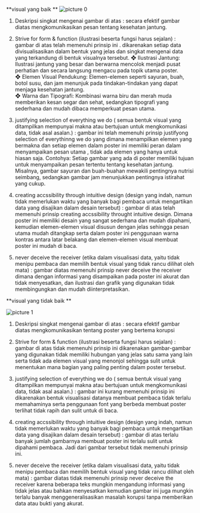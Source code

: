 **visual yang baik **
![picture 0](https://i.imgur.com/ORXagtz.jpeg)  



1. Deskripsi singkat mengenai gambar di atas : secara efektif gambar diatas 
mengkomunikasikan pesan tentang kesehatan jantung. 

2. Strive for form & function (ilustrasi beserta fungsi harus sejalan) : gambar di atas 
telah memenuhi prinsip ini . dikarenakan setiap data divisualisasikan dalam bentuk 
yang jelas dan singkat mengenai data yang terkandung di bentuk visualnya tersebut. 
❖ Ilustrasi Jantung: Ilustrasi jantung yang besar dan berwarna mencolok menjadi 
pusat perhatian dan secara langsung mengacu pada topik utama poster.  
❖ Elemen Visual Pendukung: Elemen-elemen seperti sayuran, buah, botol susu, 
dan jam menunjuk pada tindakan-tindakan yang dapat menjaga kesehatan 
jantung.  
❖ Warna dan Tipografi: Kombinasi warna biru dan merah muda memberikan 
kesan segar dan sehat, sedangkan tipografi yang sederhana dan mudah dibaca 
memperkuat pesan utama.

3. justifying selection of everything we do ( semua bentuk visual yang ditampilkan mempunyai makna atau bertujuan untuk mengkomunikasi data, tidak asal
asalan.) : gambar ini telah memenuhi prinsip justifyong selection of everythinng we do yang dimana menampilkan elemen yang bermakna dan setiap elemen dalam poster ini memiliki peran dalam menyampaikan pesan utama , tidak ada elemen yang hanya untuk hiasan saja. Contohya: Setiap gambar yang ada di poster memiliki tujuan untuk menyampaikan pesan tertentu tentang kesehatan jantung. Misalnya, gambar sayuran dan buah-buahan mewakili pentingnya nutrisi seimbang, sedangkan gambar jam menunjukkan pentingnya istirahat yang cukup. 

4. creating accssibility through intuitive design (design yang indah, namun tidak memerlukan waktu yang banyak bagi pembaca untuk mengartikan data yang 
disajikan dalam desain tersebut) : gambar di atas telah memenuhi prinsip creating accssibility throught intuitive design. Dimana poster ini memiliki desain yang sangat sederhana dan mudah dipahami, kemudian elemen-elemen visual disusun dengan jelas sehingga pesan utama mudah ditangkap serta dalam poster ini penggunaan warna kontras antara latar belakang dan elemen-elemen visual membuat poster ini mudah di baca. 

5. never deceive the receiver (etika dalam visualisasi data, yaitu tidak menipu 
pembaca dan memilih bentuk visual yang tidak rancu dilihat oleh mata) : gambar 
diatas  memenuhi prinsip never deceive the receiver dimana dengan informasi yang 
disampaikan pada poster ini akurat dan tidak menyesatkan, dan ilustrasi dan grafik yang digunakan tidak membingungkan dan mudah diinterpretasikan. 

**visual yang tidak baik **

![picture 1](https://i.imgur.com/GRW4YeB.jpeg)  


1. Deskripsi singkat mengenai gambar di atas : secara efektif gambar diatas 
mengkomunikasikan tentang poster yang bertema korupsi 

2. Strive for form & function (ilustrasi beserta fungsi harus sejalan) : gambar di atas tidak memenuhi prinsip ini dikarenakan gambar-gambar yang digunakan tidak memiliki hubungan yang jelas satu sama yang lain serta tidak ada elemen visual yang menonjol sehingga sulit untuk menentukan mana bagian yang paling penting dalam poster tersebut. 

3. justifying selection of everything we do ( semua bentuk visual yang ditampilkan mempunyai makna atau bertujuan untuk mengkomunikasi data, tidak asal
asalan.) : gambar ini kurang memenuhi prinsip ini dikarenakan bentuk visualisasi 
datanya membuat pembaca tidak terlalu memahaminya serta penggunaan font yang 
berbeda membuat poster terlihat tidak rapih dan sulit untuk di baca.  

4. creating accssibility through intuitive design (design yang indah, namun tidak memerlukan waktu yang banyak bagi pembaca untuk mengartikan data yang 
disajikan dalam desain tersebut) : gambar di atas terlalu banyak jumlah gambarnya membuat poster ini terlalu sulit untuk dipahami pembaca. Jadi dari gambar tersebut tidak memenuhi prinsip ini. 

5. never deceive the receiver (etika dalam visualisasi data, yaitu tidak menipu 
pembaca dan memilih bentuk visual yang tidak rancu dilihat oleh mata) : gambar 
diatas tidak memenuhi prinsip never deceive the receiver karena beberapa teks mungkin mengandung informasi yang tidak jelas atau bahkan menyesatkan kemudian gambar ini juga mungkin terlalu banyak menggeneralisasikan masalah korupsi tanpa memberikan data atau bukti yang akurat.